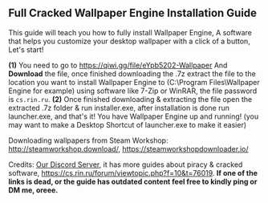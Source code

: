 ## **Full Cracked Wallpaper Engine Installation Guide**

This guide will teach you how to fully install Wallpaper Engine, A software that helps you customize your desktop wallpaper with a click of a button, Let's start!

**(1)** You need to go to <https://qiwi.gg/file/eYpb5202-Wallpaper> And **__Download__** the file, once finished downloading the .7z extract the file to the location you want to install Wallpaper Engine to (C:\Program Files\Wallpaper Engine for example) using software like 7-Zip or WinRAR, the file password is `cs.rin.ru`.
**(2)** Once finished downloading & extracting the file open the extracted .7z folder & run installer.exe, after installation is done run launcher.exe, and that's it! You have Wallpaper Engine up and running! (you may want to make a Desktop Shortcut of launcher.exe to make it easier)

Downloading wallpapers from Steam Workshop: <http://steamworkshop.download/>, <https://steamworkshopdownloader.io/>

Credits: [Our Discord Server](https://discord.gg/enMG8bXUbn), it has more guides about piracy & cracked software, https://cs.rin.ru/forum/viewtopic.php?f=10&t=76019.
**If one of the links is dead, or the guide has outdated content feel free to kindly ping or DM me, oreee.**
